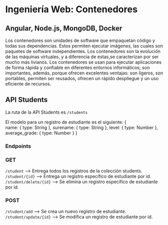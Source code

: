 # Ingeniería Web: Contenedores
## Angular, Node.js, MongoDB, Docker

Los contenedores son unidades de software que empaquetan código y todas sus dependencias. Estos permiten ejecutar imágenes, las cuales son paquetes de software independientes.
Los contenedores son la evolución de las máquinas virtuales, y a diferencia de estas,se caracterizan por ser mucho más livianos.
Los contenedores se usan para ejecutar aplicaciones de forma rápida y confiable en diferentes entornos informáticos; son importantes, además, porque ofrecen excelentes ventajas: son ligeros, son portables, permiten ser reusados, ofrecen un rápido despliegue y un uso eficiente de recursos.

## API Students
La ruta de la API Students es `/students`

El modelo para un registro de estudiante es el siguiente:
{   
    name: {
        type: String
    },
    surename: {
        type: String
    },
    level: {
        type: Number
    },
    average_grade: {
        type: Number
    }
}

### Endpoints

### GET

`/student` --> Entrega todos los registros de la colección students.
`/student/{id}` --> Entrega un registro específico de estudiante por id.
`/student/delete/{id}` --> Se elimina un registro específico de estudiante por id.

### POST

`/student/add` --> Se crea un nuevo registro de estudiante.
`/student/update/{id}` --> Se modifica un registro de estudiante por id.

